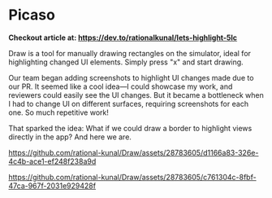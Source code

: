 # Picaso

<b>Checkout article at: https://dev.to/rationalkunal/lets-highlight-5lc</b>

Draw is a tool for manually drawing rectangles on the simulator, ideal for highlighting changed UI elements. Simply press "x" and start drawing.

Our team began adding screenshots to highlight UI changes made due to our PR. It seemed like a cool idea—I could showcase my work, and reviewers could easily see the UI changes. But it became a bottleneck when I had to change UI on different surfaces, requiring screenshots for each one. So much repetitive work!

That sparked the idea: What if we could draw a border to highlight views directly in the app?
And here we are.

https://github.com/rational-kunal/Draw/assets/28783605/d1166a83-326e-4c4b-ace1-ef248f238a9d

https://github.com/rational-kunal/Draw/assets/28783605/c761304c-8fbf-47ca-967f-2031e929428f

